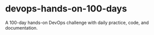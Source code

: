 # devops-hands-on-100-days
A 100-day hands-on DevOps challenge with daily practice, code, and documentation.
